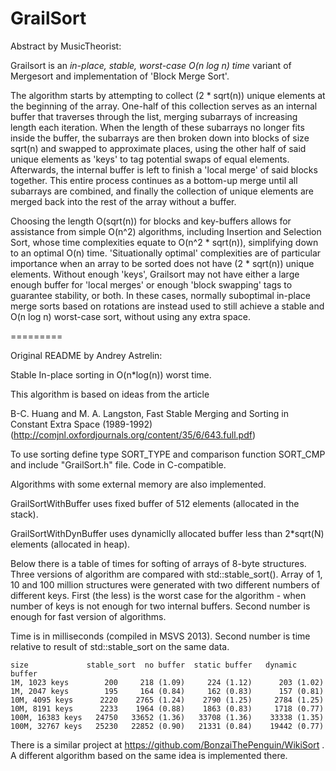 GrailSort
=========
Abstract by MusicTheorist:

Grailsort is an *in-place, stable, worst-case O(n log n) time* variant of Mergesort and implementation of 'Block Merge Sort'.

The algorithm starts by attempting to collect (2 * sqrt(n)) unique elements at the beginning of the array. One-half of this collection serves as an internal buffer that traverses through the list, merging subarrays of increasing length each iteration. When the length of these subarrays no longer fits inside the buffer, the subarrays are then broken down into blocks of size sqrt(n) and swapped to approximate places, using the other half of said unique elements as 'keys' to tag potential swaps of equal elements. Afterwards, the internal buffer is left to finish a 'local merge' of said blocks together. This entire process continues as a bottom-up merge until all subarrays are combined, and finally the collection of unique elements are merged back into the rest of the array without a buffer.

Choosing the length O(sqrt(n)) for blocks and key-buffers allows for assistance from simple O(n^2) algorithms, including Insertion and Selection Sort, whose time complexities equate to O(n^2 * sqrt(n)), simplifying down to an optimal O(n) time. 'Situationally optimal' complexities are of particular importance when an array to be sorted does not have (2 * sqrt(n)) unique elements. Without enough 'keys', Grailsort may not have either a large enough buffer for 'local merges' or enough 'block swapping' tags to guarantee stability, or both. In these cases, normally suboptimal in-place merge sorts based on rotations are instead used to still achieve a stable and O(n log n) worst-case sort, without using any extra space.

=========

Original README by Andrey Astrelin:

Stable In-place sorting in O(n*log(n)) worst time.

This algorithm is based on ideas from the article

   B-C. Huang and M. A. Langston, Fast Stable Merging and Sorting in Constant Extra Space (1989-1992)
   (http://comjnl.oxfordjournals.org/content/35/6/643.full.pdf)

To use sorting define type SORT_TYPE and comparison function SORT_CMP and include "GrailSort.h" file.
Code in C-compatible.

Algorithms with some external memory are also implemented.

GrailSortWithBuffer uses fixed buffer of 512 elements (allocated in the stack).

GrailSortWithDynBuffer uses dynamiclly allocated buffer less than 2*sqrt(N) elements (allocated in heap).

Below there is a table of times for softing of arrays of 8-byte structures. Three versions of algorithm are compared with std::stable_sort().
Array of 1, 10 and 100 million structures were generated with two different numbers of different keys. First (the less) is the worst case for the algorithm - when number of keys is not enough for two internal buffers.
Second number is enough for fast version of algorithms.

Time is in milliseconds (compiled in MSVS 2013). Second number is time relative to result of std::stable_sort on the same data.

    size             stable_sort  no buffer  static buffer   dynamic buffer 
    1M, 1023 keys        200     218 (1.09)     224 (1.12)      203 (1.02)
    1M, 2047 keys        195     164 (0.84)     162 (0.83)      157 (0.81)
    10M, 4095 keys      2220    2765 (1.24)    2790 (1.25)     2784 (1.25)
    10M, 8191 keys      2233    1964 (0.88)    1863 (0.83)     1718 (0.77)
    100M, 16383 keys   24750   33652 (1.36)   33708 (1.36)    33338 (1.35)           
    100M, 32767 keys   25230   22852 (0.90)   21331 (0.84)    19442 (0.77)

There is a similar project at https://github.com/BonzaiThePenguin/WikiSort . A different algorithm based on the same idea is implemented there.
